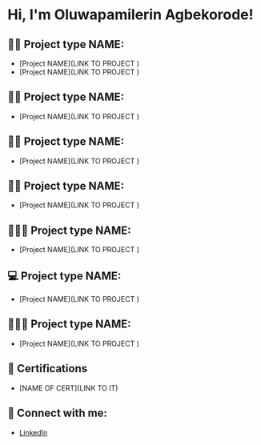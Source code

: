 <h1>Hi, I'm Oluwapamilerin Agbekorode! </h1>

<h2>👨‍💻 Project type NAME:</h2>

  - [Project NAME](LINK TO PROJECT )
  - [Project NAME](LINK TO PROJECT )

<h2>👨‍💼 Project type NAME:</h2>

  - [Project NAME](LINK TO PROJECT )
  

<h2>👨‍💼 Project type NAME:</h2>

  - [Project NAME](LINK TO PROJECT )


<h2>👨‍💻 Project type NAME:</h2>

  - [Project NAME](LINK TO PROJECT )


<h2>🧑🏻‍💻 Project type NAME:</h2>

  - [Project NAME](LINK TO PROJECT )
    
<h2>💻 Project type NAME:</h2>

  - [Project NAME](LINK TO PROJECT )

<h2>🧑🏽‍💻 Project type NAME:</h2>

  - [Project NAME](LINK TO PROJECT )

<h2>📑 Certifications</h2>

  - [NAME OF CERT](LINK TO IT)



<h2> 🤳 Connect with me:</h2>

  - [LinkedIn](https://www.linkedin.com/in/oagbekorode)


<!--
**joshmadakor1/joshmadakor1** is a ✨ _special_ ✨ repository because its `README.md` (this file) appears on your GitHub profile.

Here are some ideas to get you started:

- 🔭 I’m currently working on ...
- 🌱 I’m currently learning ...
- 👯 I’m looking to collaborate on ...
- 🤔 I’m looking for help with ...
- 💬 Ask me about ...
- 📫 How to reach me: ...
- 😄 Pronouns: ...
- ⚡ Fun fact: ...
--

Oluwapamilerin Agbekorode (He/Him/His)
CS Major @ Jax State University | Class of 2026
Student ID: 001262048
+1 256 294 0422
Jacksonville, AL
oagbekorode@stu.jsu.edu

LinkedIn profile
GitHub profile
<
